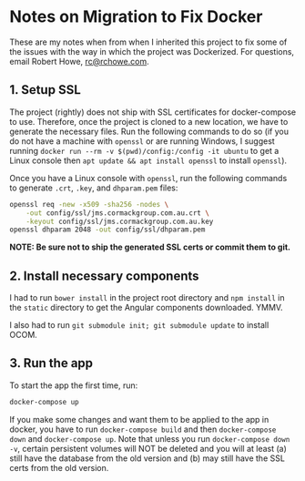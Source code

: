 # Notes on Migration to Fix Docker

These are my notes when from when I inherited this project to fix some of the issues with the way in which the project was Dockerized. For questions, email Robert Howe, rc@rchowe.com.

## 1. Setup SSL

The project (rightly) does not ship with SSL certificates for docker-compose to use. Therefore, once the project is cloned to a new location, we have to generate the necessary files. Run the following commands to do so (if you do not have a machine with `openssl` or are running Windows, I suggest running `docker run --rm -v $(pwd)/config:/config -it ubuntu` to get a Linux console then `apt update && apt install openssl` to install `openssl`).

Once you have a Linux console with `openssl`, run the following commands to generate `.crt`, `.key`, and `dhparam.pem` files:

```bash
openssl req -new -x509 -sha256 -nodes \
    -out config/ssl/jms.cormackgroup.com.au.crt \
    -keyout config/ssl/jms.cormackgroup.com.au.key
openssl dhparam 2048 -out config/ssl/dhparam.pem
```

**NOTE: Be sure not to ship the generated SSL certs or commit them to git.**

## 2. Install necessary components

I had to run `bower install` in the project root directory and `npm install` in the `static` directory to get the Angular components downloaded. YMMV.

I also had to run `git submodule init; git submodule update` to install OCOM.

## 3. Run the app

To start the app the first time, run:

```bash
docker-compose up
```

If you make some changes and want them to be applied to the app in docker, you have to run `docker-compose build` and then `docker-compose down` and `docker-compose up`. Note that unless you run `docker-compose down -v`, certain persistent volumes will NOT be deleted and you will at least (a) still have the database from the old version and (b) may still have the SSL certs from the old version.